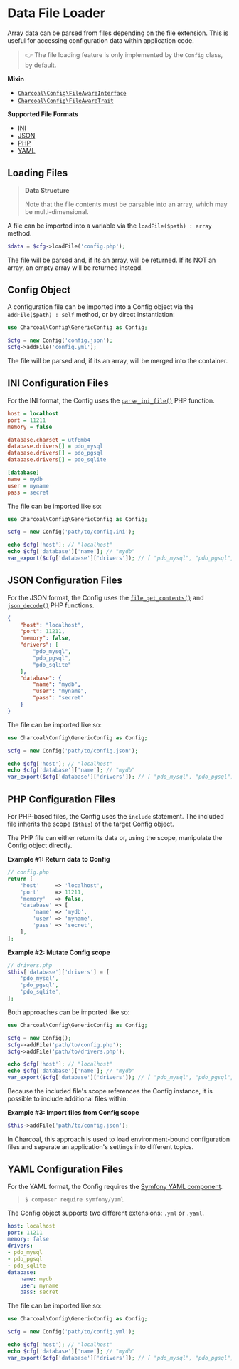 # Data File Loader

Array data can be parsed from files depending on the file extension. This is useful for accessing configuration data within application code.

> 👉 The file loading feature is only implemented by the `Config` class, by default.

**Mixin**

-   [`Charcoal\Config\FileAwareInterface`](src/Charcoal/Config/FileAwareInterface.php)
-   [`Charcoal\Config\FileAwareTrait`](src/Charcoal/Config/FileAwareTrait.php)

**Supported File Formats**

-   [INI](#ini-configuration-files)
-   [JSON](#json-configuration-files)
-   [PHP](#php-configuration-files)
-   [YAML](#yaml-configuration-files)



## Loading Files

> **Data Structure**
> 
> Note that the file contents must be parsable into an array, which may be multi-dimensional.

A file can be imported into a variable via the `loadFile($path) : array` method.

```php
$data = $cfg->loadFile('config.php');
```

The file will be parsed and, if its an array, will be returned. If its NOT an array, an empty array will be returned instead.



## Config Object

A configuration file can be imported into a Config object via the `addFile($path) : self` method, or by direct instantiation:

```php
use Charcoal\Config\GenericConfig as Config;

$cfg = new Config('config.json');
$cfg->addFile('config.yml');
```

The file will be parsed and, if its an array, will be merged into the container.



## INI Configuration Files

For the INI format, the Config uses the [`parse_ini_file()`](https://php.net/parse_ini_file) PHP function.

```ini
host = localhost
port = 11211
memory = false

database.charset = utf8mb4
database.drivers[] = pdo_mysql
database.drivers[] = pdo_pgsql
database.drivers[] = pdo_sqlite

[database]
name = mydb
user = myname
pass = secret
```

The file can be imported like so:

```php
use Charcoal\Config\GenericConfig as Config;

$cfg = new Config('path/to/config.ini');

echo $cfg['host']; // "localhost"
echo $cfg['database']['name']; // "mydb"
var_export($cfg['database']['drivers']); // [ "pdo_mysql", "pdo_pgsql", "pdo_sqlite" ]
```



## JSON Configuration Files

For the JSON format, the Config uses the [`file_get_contents()`](https://php.net/file_get_contents) and [`json_decode()`](https://php.net/json_decode) PHP functions.

```json
{
    "host": "localhost",
    "port": 11211,
    "memory": false,
    "drivers": [
        "pdo_mysql",
        "pdo_pgsql",
        "pdo_sqlite"
    ],
    "database": {
        "name": "mydb",
        "user": "myname",
        "pass": "secret"
    }
}
```

The file can be imported like so:

```php
use Charcoal\Config\GenericConfig as Config;

$cfg = new Config('path/to/config.json');

echo $cfg['host']; // "localhost"
echo $cfg['database']['name']; // "mydb"
var_export($cfg['database']['drivers']); // [ "pdo_mysql", "pdo_pgsql", "pdo_sqlite" ]
```



## PHP Configuration Files

For PHP-based files, the Config uses the `include` statement. The included file inherits the scope (`$this`) of the target Config object.

The PHP file can either return its data or, using the scope, manipulate the Config object directly.

**Example #1: Return data to Config**

```php
// config.php
return [
    'host'     => 'localhost',
    'port'     => 11211,
    'memory'   => false,
    'database' => [
        'name' => 'mydb',
        'user' => 'myname',
        'pass' => 'secret',
    ],
];
```

**Example #2: Mutate Config scope**

```php
// drivers.php
$this['database']['drivers'] = [
    'pdo_mysql',
    'pdo_pgsql',
    'pdo_sqlite',
];
```

Both approaches can be imported like so:

```php
use Charcoal\Config\GenericConfig as Config;

$cfg = new Config();
$cfg->addFile('path/to/config.php');
$cfg->addFile('path/to/drivers.php');

echo $cfg['host']; // "localhost"
echo $cfg['database']['name']; // "mydb"
var_export($cfg['database']['drivers']); // [ "pdo_mysql", "pdo_pgsql", "pdo_sqlite" ]
```

Because the included file's scope references the Config instance, it is possible to include additional files within:

**Example #3: Import files from Config scope**

```php
$this->addFile('path/to/config.json');
```

In Charcoal, this approach is used to load environment-bound configuration files and seperate an application's settings into different topics.



## YAML Configuration Files

For the YAML format, the Config requires the [Symfony YAML component][symfony/yaml].

> ```shell
> $ composer require symfony/yaml
> ```

The Config object supports two different extensions: `.yml` or `.yaml`.

```yaml
host: localhost
port: 11211
memory: false
drivers:
- pdo_mysql
- pdo_pgsql
- pdo_sqlite
database:
    name: mydb
    user: myname
    pass: secret
```

The file can be imported like so:

```php
use Charcoal\Config\GenericConfig as Config;

$cfg = new Config('path/to/config.yml');

echo $cfg['host']; // "localhost"
echo $cfg['database']['name']; // "mydb"
var_export($cfg['database']['drivers']); // [ "pdo_mysql", "pdo_pgsql", "pdo_sqlite" ]
```

[symfony/yaml]: https://packagist.org/packages/symfony/yaml

